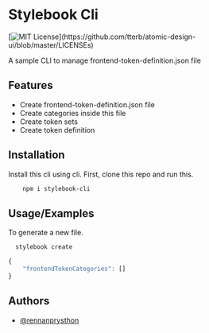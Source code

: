 # Stylebook Cli

[![MIT License](https://img.shields.io/apm/l/atomic-design-ui.svg?)](https://github.com/tterb/atomic-design-ui/blob/master/LICENSEs)

A sample CLI to manage frontend-token-definition.json file

## Features

- Create frontend-token-definition.json file
- Create categories inside this file
- Create token sets
- Create token definition

## Installation

Install this cli using cli. First, clone this repo and run this.

```bash
    npm i stylebook-cli
```

## Usage/Examples

To generate a new file.

```bash
  stylebook create

```

```javascript
{
    "frontendTokenCategories": []
}
```

## Authors

- [@rennanprysthon](https://www.github.com/rennanprysthon)
